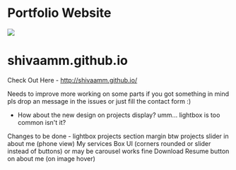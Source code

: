 # Portfolio Website 
<a href="https://hits.seeyoufarm.com"><img src="https://hits.seeyoufarm.com/api/count/incr/badge.svg?url=https%3A%2F%2Fgithub.com%2Fshivaamm%2Fshivaamm.github.io&count_bg=%23443DC8&title_bg=%23272753&icon=codersrank.svg&icon_color=%23F1F1F1&title=hits&edge_flat=false"/></a>

# shivaamm.github.io

Check Out Here - http://shivaamm.github.io/

Needs to improve more working on some parts if you got something in mind pls drop an message in the issues or just fill the contact form :)
* How about the new design on projects display? umm... lightbox is too common isn't it?

Changes to be done - 
lightbox
projects section margin btw projects
slider in about me (phone view)
My services Box UI (corners rounded or slider instead of buttons) or may be carousel works fine
Download Resume button on about me (on image hover)

<!-- Personal Website repository
-will be using different libraries
-free images
-vector images

Particle.js

lightbox

freepik

lootie files

threejs and webgl learning
 -->
